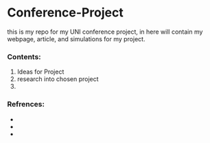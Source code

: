 # Conference-Project
this is my repo for my UNI conference project, in here will contain my webpage, article, and simulations for my project.


### Contents:
1. Ideas for Project
2. research into chosen project
3. 


<html>
  <head>
    <title>
      test
    </title>
  </head>
</html>




### Refrences:
-
-
-

